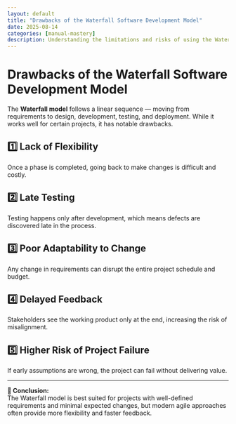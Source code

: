 ```yaml
---
layout: default
title: "Drawbacks of the Waterfall Software Development Model"
date: 2025-08-14
categories: [manual-mastery]
description: Understanding the limitations and risks of using the Waterfall model in modern software projects.
---
```


# Drawbacks of the Waterfall Software Development Model

The **Waterfall model** follows a linear sequence — moving from requirements to design, development, testing, and deployment. While it works well for certain projects, it has notable drawbacks.

## 1️⃣ Lack of Flexibility
Once a phase is completed, going back to make changes is difficult and costly.

## 2️⃣ Late Testing 
Testing happens only after development, which means defects are discovered late in the process.

## 3️⃣ Poor Adaptability to Change
Any change in requirements can disrupt the entire project schedule and budget.

## 4️⃣ Delayed Feedback
Stakeholders see the working product only at the end, increasing the risk of misalignment.

## 5️⃣ Higher Risk of Project Failure
If early assumptions are wrong, the project can fail without delivering value.

---

**📌 Conclusion:**  
The Waterfall model is best suited for projects with well-defined requirements and minimal expected changes, but modern agile approaches often provide more flexibility and faster feedback.
